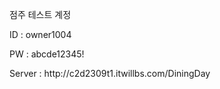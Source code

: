<p>점주 테스트 계정 </p>
<div>
  <p>ID : owner1004</p>
  <p>PW : abcde12345!</p>
  <p>Server : http://c2d2309t1.itwillbs.com/DiningDay</p>
</div>

